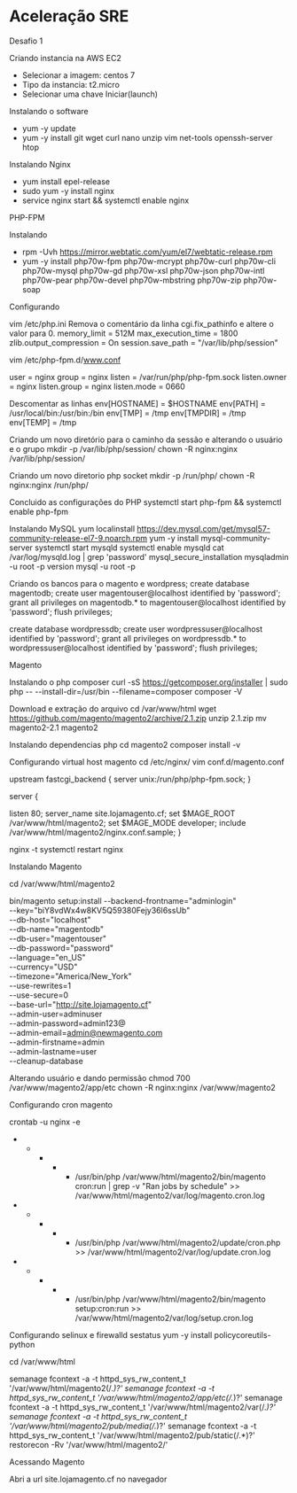 # Aceleração SRE
Desafio 1

Criando instancia na AWS EC2

 - Selecionar a imagem: centos 7
 - Tipo da instancia: t2.micro
 - Selecionar uma chave 
 Iniciar(launch)
 
 
Instalando o software
 - yum -y update
 - yum -y install git wget curl nano unzip vim net-tools openssh-server htop
 
Instalando Nginx
- yum install epel-release
- sudo yum -y install nginx
- service nginx start && systemctl enable nginx
 
PHP-FPM

Instalando
  - rpm -Uvh https://mirror.webtatic.com/yum/el7/webtatic-release.rpm
  - yum -y install php70w-fpm php70w-mcrypt php70w-curl php70w-cli php70w-mysql php70w-gd php70w-xsl php70w-json php70w-intl php70w-pear php70w-devel php70w-mbstring php70w-zip php70w-soap
  
Configurando
    
 vim /etc/php.ini
 Remova o comentário da linha cgi.fix_pathinfo e altere o valor para 0.
 memory_limit = 512M
 max_execution_time = 1800
 zlib.output_compression = On
 session.save_path = "/var/lib/php/session"
    
vim /etc/php-fpm.d/www.conf
    
 user = nginx
 group = nginx
 listen = /var/run/php/php-fpm.sock
 listen.owner = nginx
 listen.group = nginx
 listen.mode = 0660
         
 Descomentar as linhas
 env[HOSTNAME] = $HOSTNAME
 env[PATH] = /usr/local/bin:/usr/bin:/bin
 env[TMP] = /tmp
 env[TMPDIR] = /tmp
 env[TEMP] = /tmp
           
Criando um novo diretório para o caminho da sessão e alterando o usuário e o grupo
mkdir -p /var/lib/php/session/
chown -R nginx:nginx /var/lib/php/session/
     
Criando um novo diretorio php socket
mkdir -p /run/php/
chown -R nginx:nginx /run/php/
     
Concluido as configurações do PHP
systemctl start php-fpm && systemctl enable php-fpm

Instalando MySQL
yum localinstall https://dev.mysql.com/get/mysql57-community-release-el7-9.noarch.rpm
yum -y install mysql-community-server
systemctl start mysqld
systemctl enable mysqld
cat /var/log/mysqld.log | grep 'password'
mysql_secure_installation
mysqladmin -u root -p version
mysql -u root -p
 
Criando os bancos para o magento e wordpress;
create database magentodb;
create user magentouser@localhost identified by 'password';
grant all privileges on magentodb.* to magentouser@localhost identified by 'password';
flush privileges;

create database wordpressdb;
create user wordpressuser@localhost identified by 'password';
grant all privileges on wordpressdb.* to wordpressuser@localhost identified by 'password';
flush privileges;
   
Magento

Instalando o php composer
curl -sS https://getcomposer.org/installer | sudo php -- --install-dir=/usr/bin --filename=composer
composer -V
        
Download e extração do arquivo
cd /var/www/html
wget https://github.com/magento/magento2/archive/2.1.zip
unzip 2.1.zip
mv magento2-2.1 magento2
       
Instalando dependencias php
cd magento2
composer install -v
	
Configurando virtual host magento
cd /etc/nginx/
vim conf.d/magento.conf
	
upstream fastcgi_backend {
 server  unix:/run/php/php-fpm.sock;
	}
 
server {
 
   listen 80;
   server_name site.lojamagento.cf;
   set $MAGE_ROOT /var/www/html/magento2;
   set $MAGE_MODE developer;
   include /var/www/html/magento2/nginx.conf.sample;
	}
	
nginx -t
systemctl restart nginx
      
Instalando Magento

cd /var/www/html/magento2

bin/magento setup:install --backend-frontname="adminlogin" \
--key="biY8vdWx4w8KV5Q59380Fejy36l6ssUb" \
--db-host="localhost" \
--db-name="magentodb" \
--db-user="magentouser" \
--db-password="password" \
--language="en_US" \
--currency="USD" \
--timezone="America/New_York" \
--use-rewrites=1 \
--use-secure=0 \
--base-url="http://site.lojamagento.cf" \
--admin-user=adminuser \
--admin-password=admin123@ \
--admin-email=admin@newmagento.com \
--admin-firstname=admin \
--admin-lastname=user \
--cleanup-database
      
Alterando usuário e dando permissão
chmod 700 /var/www/magento2/app/etc
chown -R nginx:nginx /var/www/magento2
 
 
Configurando cron magento

crontab -u nginx -e
 
* * * * * /usr/bin/php /var/www/html/magento2/bin/magento cron:run | grep -v "Ran jobs by schedule" >> /var/www/html/magento2/var/log/magento.cron.log
* * * * * /usr/bin/php /var/www/html/magento2/update/cron.php >> /var/www/html/magento2/var/log/update.cron.log
* * * * * /usr/bin/php /var/www/html/magento2/bin/magento setup:cron:run >> /var/www/html/magento2/var/log/setup.cron.log
 
 Configurando selinux e firewalld
 sestatus
 yum -y install policycoreutils-python
 
 cd /var/www/html
 
semanage fcontext -a -t httpd_sys_rw_content_t '/var/www/html/magento2(/.*)?'
semanage fcontext -a -t httpd_sys_rw_content_t '/var/www/html/magento2/app/etc(/.*)?'
semanage fcontext -a -t httpd_sys_rw_content_t '/var/www/html/magento2/var(/.*)?'
semanage fcontext -a -t httpd_sys_rw_content_t '/var/www/html/magento2/pub/media(/.*)?'
semanage fcontext -a -t httpd_sys_rw_content_t '/var/www/html/magento2/pub/static(/.*)?'
restorecon -Rv '/var/www/html/magento2/'
 
Acessando Magento

Abri a url site.lojamagento.cf no navegador
